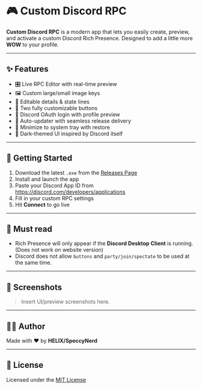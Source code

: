 # 🎮 Custom Discord RPC

**Custom Discord RPC** is a modern app that lets you easily create, 
preview, and activate a custom Discord Rich Presence. Designed to add a little more **WOW** to your profile.

---

## ✨ Features

- 🎛️ Live RPC Editor with real-time preview
- 🖼️ Custom large/small image keys
- 📝 Editable details & state lines
- 🔘 Two fully customizable buttons
- 👤 Discord OAuth login with profile preview
- 🔄 Auto-updater with seamless release delivery
- 🧲 Minimize to system tray with restore
- 🌙 Dark-themed UI inspired by Discord itself

---

## 🚀 Getting Started

1. Download the latest `.exe` from the [Releases Page](https://github.com/HELIX-0420/custom-discord-rpc/releases)
2. Install and launch the app
3. Paste your Discord App ID from https://discord.com/developers/applications
4. Fill in your custom RPC settings
5. Hit **Connect** to go live

---

## 🔧 Must read

- Rich Presence will only appear if the **Discord Desktop Client** is running. (Does not work on website version)
- Discord does not allow `buttons` and `party/join/spectate` to be used at the same time.

---

## 📸 Screenshots

> Insert UI/preview screenshots here.

---

## 👨‍💻 Author

Made with ❤️ by **HELIX/SpeccyNerd**

---

## 📃 License

Licensed under the [MIT License](LICENSE)
